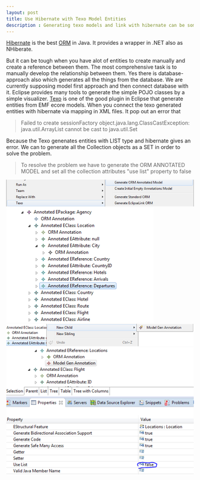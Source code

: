 ```yaml
---
layout: post
title: Use Hibernate with Texo Model Entities
description : Generating texo models and link with hibernate can be sometime rude giving exception as Failed to create sessionFactory object.java.lang.ClassCastException: java.util.ArrayList cannot be cast to java.util.Set
---
```

[Hibernate](http://hibernate.org/orm/) is the best [ORM](https://en.wikipedia.org/wiki/Object-relational_mapping) in Java. It provides a wrapper in .NET also as NHiberate.

But it can be tough when you have alot of entities to create manually and create a reference between them. The most comprehensive task is to manually develop the relationship between them. Yes there is database-approach also which generates all the things from the database. 
We are currently supposing model first approach and then connect database with it. Eclipse provides many tools to generate the simple POJO classes by a simple visualizer. [Texo](http://wiki.eclipse.org/Texo) is one of the good plugin in Eclipse that generate entities from EMF ecore models. When you connect the texo generated entities with hibernate via mapping in XML files. It pop out an error that

<blockquote>
<p>
Failed to create sessionFactory object.java.lang.ClassCastException: java.util.ArrayList cannot be cast to java.util.Set
</p>
</blockquote>


Because the Texo genenates entities with LIST type and hibernate gives an error. We can to generate all the Collection objects as a SET in order to solve the problem.
<blockquote>
<p>
To resolve the problem we have to generate the ORM ANNOTATED MODEL and set all the collection attributes "use list" property to false
</p>
</blockquote>


![Generate the Texo Hibernate](/img/texo_hibernate1.PNG)
![Selecting the collection object](/img/texo_hibernate2.PNG)
![Create new Gen Annotation for object](/img/texo_hibernate3.PNG)
![set use list = false](/img/texo_hibernate4.PNG)


